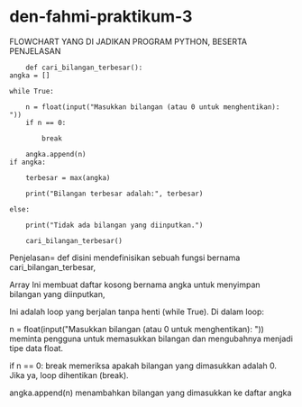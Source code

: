 # den-fahmi-praktikum-3
FLOWCHART YANG DI JADIKAN PROGRAM PYTHON, BESERTA PENJELASAN

        def cari_bilangan_terbesar():
    angka = []
    
    while True:
    
        n = float(input("Masukkan bilangan (atau 0 untuk menghentikan): "))
        if n == 0:
        
            break
            
        angka.append(n)
    if angka:
    
        terbesar = max(angka)
        
        print("Bilangan terbesar adalah:", terbesar)
        
    else:
    
        print("Tidak ada bilangan yang diinputkan.")

        cari_bilangan_terbesar()

Penjelasan=
def disini mendefinisikan sebuah fungsi bernama cari_bilangan_terbesar, 

Array Ini membuat daftar kosong bernama angka untuk menyimpan bilangan yang diinputkan, 

Ini adalah loop yang berjalan tanpa henti (while True). Di dalam loop: 

n = float(input("Masukkan bilangan (atau 0 untuk menghentikan): ")) meminta pengguna untuk memasukkan bilangan dan mengubahnya menjadi tipe data float.

if n == 0: break memeriksa apakah bilangan yang dimasukkan adalah 0. Jika ya, loop dihentikan (break).

angka.append(n) menambahkan bilangan yang dimasukkan ke daftar angka

